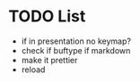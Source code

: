 # TODO List

- if in presentation no keymap?
- check if buftype if markdown
- make it prettier
- reload
